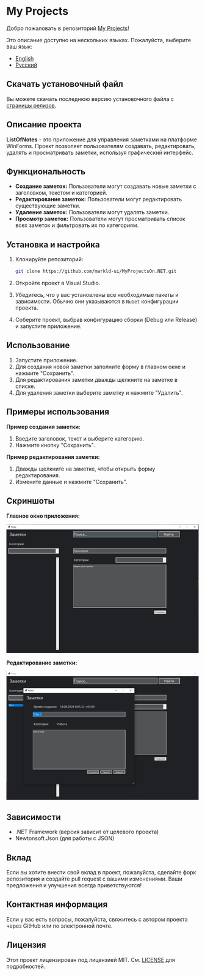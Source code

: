 # My Projects

Добро пожаловать в репозиторий [My Projects](https://github.com/markld-ui/MyProjectsOn.NET)!

Это описание доступно на нескольких языках. Пожалуйста, выберите ваш язык:

- [English](README.en.md)
- [Русский](README.ru.md)

## Скачать установочный файл

Вы можете скачать последнюю версию установочного файла с [страницы релизов](https://github.com/markld-ui/MyProjectsOn.NET/releases).

## Описание проекта

**ListOfNotes** - это приложение для управления заметками на платформе WinForms. Проект позволяет пользователям создавать, редактировать, удалять и просматривать заметки, используя графический интерфейс.

## Функциональность

- **Создание заметок:** Пользователи могут создавать новые заметки с заголовком, текстом и категорией.
- **Редактирование заметок:** Пользователи могут редактировать существующие заметки.
- **Удаление заметок:** Пользователи могут удалять заметки.
- **Просмотр заметок:** Пользователи могут просматривать список всех заметок и фильтровать их по категориям.

## Установка и настройка

1. Клонируйте репозиторий:

    ```bash
    git clone https://github.com/markld-ui/MyProjectsOn.NET.git
    ```

2. Откройте проект в Visual Studio.

3. Убедитесь, что у вас установлены все необходимые пакеты и зависимости. Обычно они указываются в `NuGet` конфигурации проекта.

4. Соберите проект, выбрав конфигурацию сборки (Debug или Release) и запустите приложение.

## Использование

1. Запустите приложение.
2. Для создания новой заметки заполните форму в главном окне и нажмите "Сохранить".
3. Для редактирования заметки дважды щелкните на заметке в списке.
4. Для удаления заметки выберите заметку и нажмите "Удалить".

## Примеры использования

**Пример создания заметки:**

1. Введите заголовок, текст и выберите категорию.
2. Нажмите кнопку "Сохранить".

**Пример редактирования заметки:**

1. Дважды щелкните на заметке, чтобы открыть форму редактирования.
2. Измените данные и нажмите "Сохранить".

## Скриншоты

**Главное окно приложения:**

![Главное окно](./mainPage.png)

**Редактирование заметки:**

![Окно редактирования заметки](./editPage.png)

## Зависимости

- .NET Framework (версия зависит от целевого проекта)
- Newtonsoft.Json (для работы с JSON)

## Вклад

Если вы хотите внести свой вклад в проект, пожалуйста, сделайте форк репозитория и создайте pull request с вашими изменениями. Ваши предложения и улучшения всегда приветствуются!

## Контактная информация

Если у вас есть вопросы, пожалуйста, свяжитесь с автором проекта через GitHub или по электронной почте.

## Лицензия

Этот проект лицензирован под лицензией MIT. См. [LICENSE](LICENSE) для подробностей.
